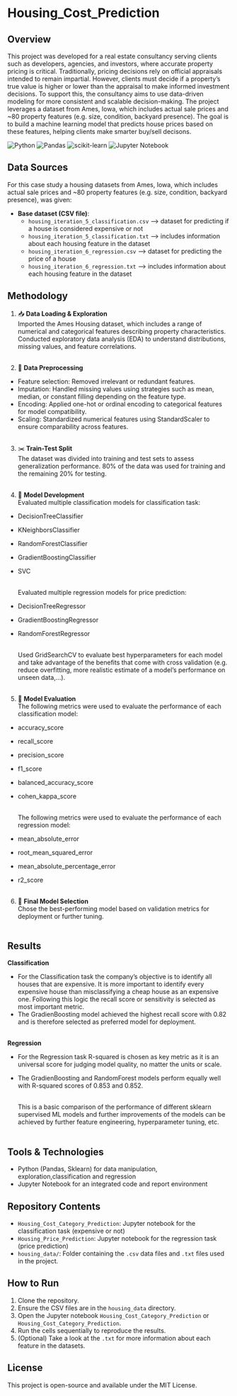 # Housing_Cost_Prediction

## Overview

This project was developed for a real estate consultancy serving clients such as developers, agencies, and investors, where accurate property pricing is critical. Traditionally, pricing decisions rely on official appraisals intended to remain impartial. However, clients must decide if a property’s true value is higher or lower than the appraisal to make informed investment decisions.
To support this, the consultancy aims to use data-driven modeling for more consistent and scalable decision-making. The project leverages a dataset from Ames, Iowa, which includes actual sale prices and ~80 property features (e.g. size, condition, backyard presence). The goal is to build a machine learning model that predicts house prices based on these features, helping clients make smarter buy/sell decisons. 

![Python](https://img.shields.io/badge/python-3670A0?style=for-the-badge&logo=python&logoColor=ffdd54)
![Pandas](https://img.shields.io/badge/pandas-%23150458.svg?style=for-the-badge&logo=pandas&logoColor=white)
![scikit-learn](https://img.shields.io/badge/scikit--learn-%23F7931E.svg?style=for-the-badge&logo=scikit-learn&logoColor=white)
![Jupyter Notebook](https://img.shields.io/badge/jupyter-%23FA0F00.svg?style=for-the-badge&logo=jupyter&logoColor=white)

## Data Sources

For this case study a housing datasets from Ames, Iowa, which includes actual sale prices and ~80 property features (e.g. size, condition, backyard presence), was given:

- **Base dataset (CSV file)**:
  - `housing_iteration_5_classification.csv` --> dataset for predicting if a house is considered expensive or not
  - `housing_iteration_5_classification.txt` --> includes information about each housing feature in the dataset
  - `housing_iteration_6_regression.csv` --> dataset for predicting the price of a house
  - `housing_iteration_6_regression.txt` --> includes information about each housing feature in the dataset
  

## Methodology

1. 📥 **Data Loading & Exploration**  
Imported the Ames Housing dataset, which includes a range of numerical and categorical features describing property characteristics.
Conducted exploratory data analysis (EDA) to understand distributions, missing values, and feature correlations.<br><br>

2. 🧹 **Data Preprocessing**
- Feature selection: Removed irrelevant or redundant features.
- Imputation: Handled missing values using strategies such as mean, median, or constant filling depending on the feature type.
- Encoding: Applied one-hot or ordinal encoding to categorical features for model compatibility.
- Scaling: Standardized numerical features using StandardScaler to ensure comparability across features.<br><br>

3. ✂️ **Train-Test Split**  
The dataset was divided into training and test sets to assess generalization performance. 80% of the data was used for training and the remaining 20% for testing.<br><br>

4. 🤖 **Model Development**  
Evaluated multiple classification models for classification task:
- DecisionTreeClassifier
- KNeighborsClassifier
- RandomForestClassifier
- GradientBoostingClassifier
- SVC<br><br>

  Evaluated multiple regression models for price prediction:
- DecisionTreeRegressor
- GradientBoostingRegressor
- RandomForestRegressor<br><br>
  
  Used GridSearchCV to evaluate best hyperparameters for each model and take advantage of the benefits that come with cross validation (e.g. reduce overfitting, more realistic estimate of a model’s performance on unseen data,...).<br><br>

5. 🧪 **Model Evaluation**  
The following metrics were used to evaluate the performance of each classification model:
- accuracy_score
- recall_score
- precision_score
- f1_score
- balanced_accuracy_score
- cohen_kappa_score<br><br>

  The following metrics were used to evaluate the performance of each regression model:
- mean_absolute_error
- root_mean_squared_error
- mean_absolute_percentage_error
- r2_score<br><br>

6. 🏁 **Final Model Selection**  
Chose the best-performing model based on validation metrics for deployment or further tuning.<br><br>

## Results
**Classification**
- For the Classification task the company’s objective is to identify all houses that are expensive. It is more important to identify every expensive house than misclassifying a cheap house as an expensive one. Following this logic the recall score or sensitivity is selected as most important metric.
- The GradienBoosting model achieved the highest recall score with 0.82 and is therefore selected as preferred model for deployment.<br><br>

**Regression**
- For the Regression task R-squared is chosen as key metric as it is an universal score for judging model quality, no matter the units or scale.
- The GradienBoosting and RandomForest models perform equally well with R-squared scores of 0.853 and 0.852.<br><br>
  
  This is a basic comparison of the performance of different sklearn supervised ML models and further improvements of the models can be achieved by further feature engineering, hyperparameter tuning, etc.<br><br>

## Tools & Technologies

- Python (Pandas, Sklearn) for data manipulation, exploration,classification and regression
- Jupyter Notebook for an integrated code and report environment

## Repository Contents

- `Housing_Cost_Category_Prediction`: Jupyter notebook for the classification task (expensive or not)
- `Housing_Price_Prediction`: Jupyter notebook for the regression task (price prediction)
- `housing_data/`: Folder containing the `.csv` data files and `.txt` files used in the project.

## How to Run

1. Clone the repository.
2. Ensure the CSV files are in the `housing_data` directory.
3. Open the Jupyter notebook `Housing_Cost_Category_Prediction` or `Housing_Cost_Category_Prediction`.
4. Run the cells sequentially to reproduce the results.
5. (Optional) Take a look at the `.txt` for more information about each feature in the datasets.


## License
This project is open-source and available under the MIT License.
